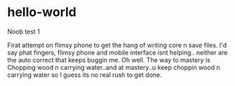 # hello-world
Noob test 1

Firat attempt on flimsy phone to get the hang of writing core n save files. 
I'd say phat fingers, flimsy phone and mobile interface isnt helping..
neither are the auto correct that keeps buggin me. Oh well. The way to mastery 
is Chopping wood n carrying water..and at mastery..u keep choppin wood n carrying 
water so I guess its no real rush to get done.
